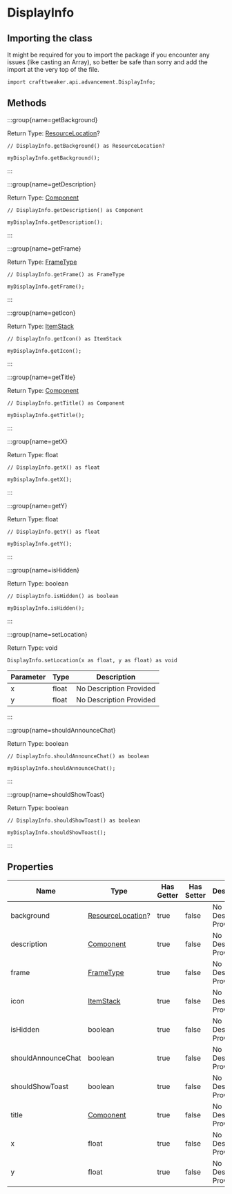 # DisplayInfo

## Importing the class

It might be required for you to import the package if you encounter any issues (like casting an Array), so better be safe than sorry and add the import at the very top of the file.
```zenscript
import crafttweaker.api.advancement.DisplayInfo;
```


## Methods

:::group{name=getBackground}

Return Type: [ResourceLocation](/vanilla/api/resource/ResourceLocation)?

```zenscript
// DisplayInfo.getBackground() as ResourceLocation?

myDisplayInfo.getBackground();
```

:::

:::group{name=getDescription}

Return Type: [Component](/vanilla/api/text/Component)

```zenscript
// DisplayInfo.getDescription() as Component

myDisplayInfo.getDescription();
```

:::

:::group{name=getFrame}

Return Type: [FrameType](/vanilla/api/advancement/FrameType)

```zenscript
// DisplayInfo.getFrame() as FrameType

myDisplayInfo.getFrame();
```

:::

:::group{name=getIcon}

Return Type: [ItemStack](/vanilla/api/item/ItemStack)

```zenscript
// DisplayInfo.getIcon() as ItemStack

myDisplayInfo.getIcon();
```

:::

:::group{name=getTitle}

Return Type: [Component](/vanilla/api/text/Component)

```zenscript
// DisplayInfo.getTitle() as Component

myDisplayInfo.getTitle();
```

:::

:::group{name=getX}

Return Type: float

```zenscript
// DisplayInfo.getX() as float

myDisplayInfo.getX();
```

:::

:::group{name=getY}

Return Type: float

```zenscript
// DisplayInfo.getY() as float

myDisplayInfo.getY();
```

:::

:::group{name=isHidden}

Return Type: boolean

```zenscript
// DisplayInfo.isHidden() as boolean

myDisplayInfo.isHidden();
```

:::

:::group{name=setLocation}

Return Type: void

```zenscript
DisplayInfo.setLocation(x as float, y as float) as void
```

| Parameter | Type | Description |
|-----------|------|-------------|
| x | float | No Description Provided |
| y | float | No Description Provided |


:::

:::group{name=shouldAnnounceChat}

Return Type: boolean

```zenscript
// DisplayInfo.shouldAnnounceChat() as boolean

myDisplayInfo.shouldAnnounceChat();
```

:::

:::group{name=shouldShowToast}

Return Type: boolean

```zenscript
// DisplayInfo.shouldShowToast() as boolean

myDisplayInfo.shouldShowToast();
```

:::


## Properties

| Name | Type | Has Getter | Has Setter | Description |
|------|------|------------|------------|-------------|
| background | [ResourceLocation](/vanilla/api/resource/ResourceLocation)? | true | false | No Description Provided |
| description | [Component](/vanilla/api/text/Component) | true | false | No Description Provided |
| frame | [FrameType](/vanilla/api/advancement/FrameType) | true | false | No Description Provided |
| icon | [ItemStack](/vanilla/api/item/ItemStack) | true | false | No Description Provided |
| isHidden | boolean | true | false | No Description Provided |
| shouldAnnounceChat | boolean | true | false | No Description Provided |
| shouldShowToast | boolean | true | false | No Description Provided |
| title | [Component](/vanilla/api/text/Component) | true | false | No Description Provided |
| x | float | true | false | No Description Provided |
| y | float | true | false | No Description Provided |

